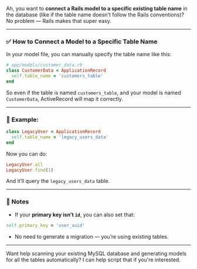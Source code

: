 Ah, you want to **connect a Rails model to a specific existing table name** in the database (like if the table name doesn't follow the Rails conventions)? No problem — Rails makes that super easy.

---

### ✅ How to Connect a Model to a Specific Table Name

In your model file, you can manually specify the table name like this:

```ruby
# app/models/customer_data.rb
class CustomerData < ApplicationRecord
  self.table_name = 'customers_table'
end
```

So even if the table is named `customers_table`, and your model is named `CustomerData`, ActiveRecord will map it correctly.

---

### 🔄 Example:

```ruby
class LegacyUser < ApplicationRecord
  self.table_name = 'legacy_users_data'
end
```

Now you can do:

```ruby
LegacyUser.all
LegacyUser.find(1)
```

And it’ll query the `legacy_users_data` table.

---

### 🚨 Notes

- If your **primary key isn’t `id`**, you can also set that:

```ruby
self.primary_key = 'user_uuid'
```

- No need to generate a migration — you’re using existing tables.

---

Want help scanning your existing MySQL database and generating models for all the tables automatically? I can help script that if you're interested.